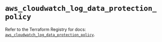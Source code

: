 # `aws_cloudwatch_log_data_protection_policy`

Refer to the Terraform Registry for docs: [`aws_cloudwatch_log_data_protection_policy`](https://registry.terraform.io/providers/hashicorp/aws/6.10.0/docs/resources/cloudwatch_log_data_protection_policy).
